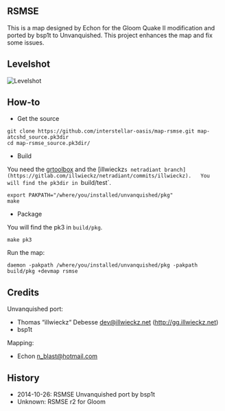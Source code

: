 RSMSE
-----

This is a map designed by Echon for the Gloom Quake Ⅱ modification and ported by bsp1t to Unvanquished. This project enhances the map and fix some issues.

Levelshot
---------

![Levelshot](meta/rsmse/rsmse.png)

How-to
------

* Get the source

```
git clone https://github.com/interstellar-oasis/map-rsmse.git map-atcshd_source.pk3dir
cd map-rsmse_source.pk3dir/
```

* Build

You need the [grtoolbox](https://github.com/illwieckz/grtoolbox) and the [illwieckz`s netradiant branch](https://gitlab.com/illwieckz/netradiant/commits/illwieckz).  
You will find the pk3dir in `build/test`.

```
export PAKPATH="/where/you/installed/unvanquished/pkg"
make
```

* Package

You will find the pk3 in `build/pkg`.

```
make pk3
```

Run the map:

```
daemon -pakpath /where/you/installed/unvanquished/pkg -pakpath build/pkg +devmap rsmse
```

Credits
-------

Unvanquished port:

* Thomas “illwieckz“ Debesse <dev@illwieckz.net> (http://gg.illwieckz.net)
* bsp1t

Mapping:

* Echon <n_blast@hotmail.com>

History
-------

* 2014-10-26:	RSMSE Unvanquished port by bsp1t
* Unknown:		RSMSE r2 for Gloom
